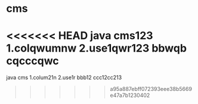 # cms
<<<<<<< HEAD
java cms123
1.colqwumnw
2.use1qwr123
bbwqb
cqcccqwc
=======
java cms
1.colum21n
2.use1r
bbb12
ccc12cc213
>>>>>>> a95a887ebff072393eee38b5669e47a7b1230402
